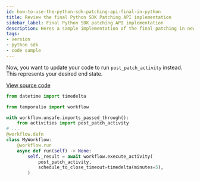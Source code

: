 ```yaml
---
id: how-to-use-the-python-sdk-patching-api-final-in-python
title: Review the final Python SDK Patching API implementation
sidebar_label: Final Python SDK patching API implementation
description: Heres a sample implementation of the final patching in new code using the Python SDK's patching API.
tags:
- version
- python sdk
- code sample
---
```


<!-- DO NOT EDIT THIS FILE DIRECTLY.
THIS FILE IS GENERATED from https://github.com/temporalio/documentation-samples-python/blob/edu-1171/version_your_workflows/workflow_4_patch_complete_dacx.py. -->

Now, you want to update your code to run `post_patch_activity` instead. This represents your desired end state.

<a class="dacx-source-link" href="https://github.com/temporalio/documentation-samples-python/blob/edu-1171/version_your_workflows/workflow_4_patch_complete_dacx.py">View source code</a>

```python
from datetime import timedelta

from temporalio import workflow

with workflow.unsafe.imports_passed_through():
    from activities import post_patch_activity
# ...
@workflow.defn
class MyWorkflow:
    @workflow.run
    async def run(self) -> None:
        self._result = await workflow.execute_activity(
            post_patch_activity,
            schedule_to_close_timeout=timedelta(minutes=5),
        )
```
